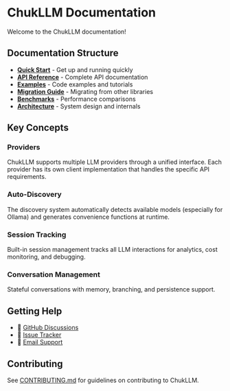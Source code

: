 # ChukLLM Documentation

Welcome to the ChukLLM documentation! 

## Documentation Structure

- **[Quick Start](../README.md)** - Get up and running quickly
- **[API Reference](api-reference.md)** - Complete API documentation
- **[Examples](../examples/)** - Code examples and tutorials
- **[Migration Guide](migration.md)** - Migrating from other libraries
- **[Benchmarks](benchmarks.md)** - Performance comparisons
- **[Architecture](architecture.md)** - System design and internals

## Key Concepts

### Providers
ChukLLM supports multiple LLM providers through a unified interface. Each provider has its own client implementation that handles the specific API requirements.

### Auto-Discovery
The discovery system automatically detects available models (especially for Ollama) and generates convenience functions at runtime.

### Session Tracking
Built-in session management tracks all LLM interactions for analytics, cost monitoring, and debugging.

### Conversation Management
Stateful conversations with memory, branching, and persistence support.

## Getting Help

- 💬 [GitHub Discussions](https://github.com/chrishayuk/chuk-llm/discussions)
- 🐛 [Issue Tracker](https://github.com/chrishayuk/chuk-llm/issues)
- 📧 [Email Support](mailto:chrishayuk@somejunkmailbox.com)

## Contributing

See [CONTRIBUTING.md](../CONTRIBUTING.md) for guidelines on contributing to ChukLLM.